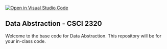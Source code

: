[![Open in Visual Studio Code](https://classroom.github.com/assets/open-in-vscode-718a45dd9cf7e7f842a935f5ebbe5719a5e09af4491e668f4dbf3b35d5cca122.svg)](https://classroom.github.com/online_ide?assignment_repo_id=11615632&assignment_repo_type=AssignmentRepo)
## Data Abstraction - CSCI 2320

Welcome to the base code for Data Abstraction. This repository will be for your in-class code.